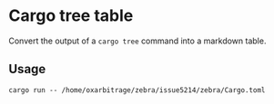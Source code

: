 # Cargo tree table

Convert the output of a `cargo tree` command into a markdown table.

## Usage

```
cargo run -- /home/oxarbitrage/zebra/issue5214/zebra/Cargo.toml
```
